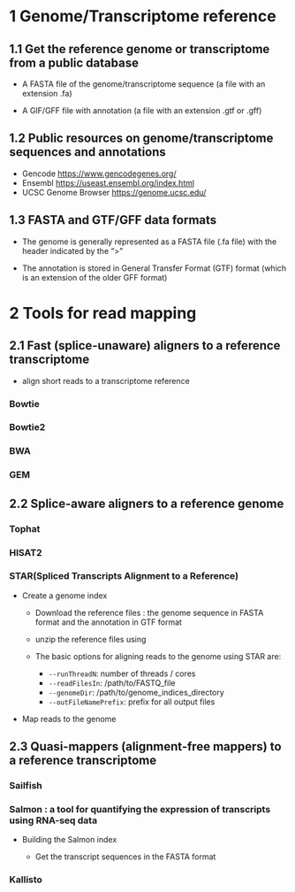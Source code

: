 # 1 Genome/Transcriptome reference

## 1.1 Get the reference genome or transcriptome from a public database

* A FASTA file of the genome/transcriptome sequence (a file with an extension .fa)

* A GIF/GFF file with annotation (a file with an extension .gtf or .gff)

## 1.2 Public resources on genome/transcriptome sequences and annotations

* Gencode  https://www.gencodegenes.org/
* Ensembl  https://useast.ensembl.org/index.html
* UCSC Genome Browser  https://genome.ucsc.edu/ 

## 1.3 FASTA and GTF/GFF data formats

* The genome is generally represented as a FASTA file (.fa file) with the header indicated by the “>”

* The annotation is stored in General Transfer Format (GTF) format (which is an extension of the older GFF format)

# 2 Tools for read mapping

## 2.1 Fast (splice-unaware) aligners to a reference transcriptome

* align short reads to a transcriptome reference

### Bowtie

### Bowtie2

### BWA

### GEM

## 2.2 Splice-aware aligners to a reference genome

### Tophat

### HISAT2

### STAR(Spliced Transcripts Alignment to a Reference)

* Create a genome index
    * Download the reference files : the genome sequence in FASTA format and the annotation in GTF format
    * unzip the reference files using  
    * The basic options for aligning reads to the genome using STAR are:

        * `--runThreadN`: number of threads / cores
        * `--readFilesIn`: /path/to/FASTQ_file
        * `--genomeDir`: /path/to/genome_indices_directory
        * `--outFileNamePrefix`: prefix for all output files

* Map reads to the genome




## 2.3 Quasi-mappers (alignment-free mappers) to a reference transcriptome

### Sailfish

### Salmon : a tool for quantifying the expression of transcripts using RNA-seq data

* Building the Salmon index

    * Get the transcript sequences in the FASTA format





### Kallisto

